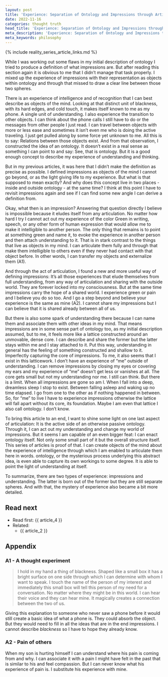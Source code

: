 ```yaml
---
layout: post
title: 'Experience: Separation of Ontology and Impressions through Articulation'
date: 2022-11-16
categories: thought truth
head_title: 'Experience: Separation of Ontology and Impressions through Articulation'
meta_description: 'Experience: Separation of Ontology and Impressions through Articulation'
meta_keywords: philosophy
---
```


{% include reality_series_article_links.md %}

While I was working out some flaws in my initial description of ontology I tried to produce a definition of what impressions are. But after reading this section again it is obvious to me that I didn’t manage that task properly. I mixed up the experience of impressions with their representation as objects within ontology and through that missed to draw a clear line between those two spheres.

There is an experience of intelligence and of recognition that I can best describe as objects of the mind. Looking at that distinct unit of blackness, with its hard edges, and cold touch, it makes itself known to me as my phone. A single unit of understanding. I also experience the transition to other objects. I can think about the phone calls I still have to do or the messages from other people I just read. I can travel between objects with more or less ease and sometimes it isn’t even me who is doing the active traveling. I just get pulled along by some force yet unknown to me. All this is to say: Relations between those objects exist. And from that observation, I constructed the idea of an ontology. It doesn’t exist in a real sense as something I can point to and say: See, that is ontology. But it is a good enough concept to describe my experience of understanding and thinking. 

But in my previous articles, it was here that I didn’t make the definition as precise as possible. I defined impressions as objects of the mind I cannot go beyond, or as the light giving life to my experience. But what is that supposed to mean exactly? And why does this concept live in two places - inside and outside ontology - at the same time? I think at this point I have to revisit impressions again and see if I can find some new angle I can derive a definition from.

Okay, what then is an impression? Answering that question directly I believe is impossible because it eludes itself from any articulation. No matter how hard I try I cannot act out my experience of the color Green in writing, speech, or any other form of human expression that would allow me to make it intelligible to another person. The only thing that remains is to point at something green and name it, to evoke the experience in another person and then attach understanding to it. That is in stark contrast to the things that live as objects in my mind. I can articulate them fully and through that make them intelligible to others even if they never had contact with that object before. In other words, I can transfer my objects and externalize them (A1).

And through the act of articulation, I found a new and more useful way of defining impressions: It’s all those experiences that elude themselves from full understanding, from any way of articulation and sharing with the outside world. They are forever locked into my consciousness. But at the same time impressions carry the hope of a shared world. I experience green or pain and I believe you do so too. And I go a step beyond and believe your experience is the same as mine (A2). I cannot share my impressions but I can believe that it is shared already between all of us.

But there is also some spark of understanding there because I can name them and associate them with other ideas in my mind. That means impressions are in some sense part of ontology too, as my initial description assumed, but to me, it feels more like a lattice constructed around an unmovable, dense core. I can describe and share the former but the latter stays within me and I stay attached to it. Put this way, understanding in general has the feeling of something constructed and shallow to it. Imperfectly capturing the core of impressions. To me, it also seems that I exist in this latticework. I don’t have an experience of “me” outside of understanding. I can remove impressions by closing my eyes or covering my ears and my experience of “me” doesn’t get less or vanishes at all. The core gets small but not my understanding nor me. I still can think. But there is a limit. When all impressions are gone so am I. When I fall into a deep, dreamless sleep I stop to exist. Between falling asleep and waking up no time elapsed. I go from one to the other as if nothing happened in between. So, for “me” to live I have to experience impressions otherwise the lattice will fall apart without its core, its foundation. Maybe I am even that lattice I also call ontology. I don’t know.

To bring this article to an end, I want to shine some light on one last aspect of articulation: It is the active side of an otherwise passive ontology. Through it, I can act out my understanding and change my world of impressions.
But it seems I am capable of an even bigger feat: I can enact ontology itself. Not only some small part of it but the overall structure itself. This series of articles is proof of that. I can create objects of the mind about the experience of intelligence through which I am enabled to articulate them here in words. ontology, or the mysterious process underlying this abstract idea, is even able to capture its own workings to some degree. It is able to point the light of understanding at itself.

To summarize, there are two types of experience: impressions and understanding. The latter is born out of the former but they are still separate spheres. And with that, the mystery of experience also became a bit more detailed.

## Read next
* Read first: {{ article_4 }}
* Related:
  * {{ article_2 }}

## Appendix
### A1 - A thought experiment
> I hold in my hand a thing of blackness. Shaped like a small box it has a bright surface on one side through which I can determine with whom I want to speak. I touch the name of the person of my interest and immediately this small box will tell this person of my need for a conversation. No matter where they might be in this world. I can hear their voice and they can hear mine. It magically creates a connection between the two of us.

Giving this explanation to someone who never saw a phone before it would still create a basic idea of what a phone is. They could absorb the object. But they would need to fill in all the ideas that are in the end impressions. I cannot describe *blackness* so I have to hope they already know.

### A2 - Pain of others
When my son is hurting himself I can understand where his pain is coming from and why. I can associate it with a pain I might have felt in the past that is similar to his and feel compassion. But I can never know what his experience of pain is. I substitute his experience with mine.